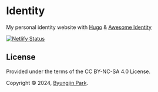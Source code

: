 # Identity
 My personal identity website with [Hugo](https://github.com/gohugoio/hugo) & [Awesome Identity](https://github.com/posquit0/hugo-awesome-identity)

[![Netlify Status](https://api.netlify.com/api/v1/badges/5edcdf8d-60f7-46e8-9a30-0ca51d2ecaa1/deploy-status)](https://app.netlify.com/sites/antoninjsn/deploys)

## License

Provided under the terms of the CC BY-NC-SA 4.0 License.

Copyright © 2024, [Byungjin Park](http://www.posquit0.com).
